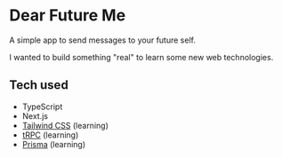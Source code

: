 # Dear Future Me

A simple app to send messages to your future self.

I wanted to build something "real" to learn some new web technologies.

## Tech used

- TypeScript
- Next.js
- [Tailwind CSS](https://tailwindcss.com) (learning)
- [tRPC](https://trpc.io) (learning)
- [Prisma](https://prisma.io) (learning)
